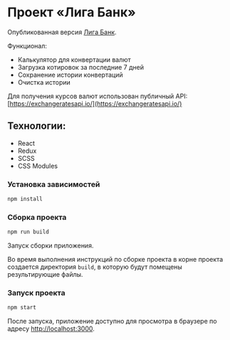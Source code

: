 # Проект «Лига Банк»

Опубликованная версия [Лига Банк](https://mironovich-ligabank.vercel.app/).

Функционал:

* Калькулятор для конвертации валют
* Загрузка котировок за последние 7 дней
* Сохранение истории конвертаций
* Очистка истории

Для получения курсов валют использован публичный API: [https://exchangeratesapi.io/](https://exchangeratesapi.io/)

## Технологии:

* React
* Redux
* SCSS
* CSS Modules

### Установка зависимостей

```bash
npm install
```

### Сборка проекта

```bash
npm run build
```

Запуск сборки приложения.

Во время выполнения инструкций по сборке проекта в корне проекта создается директория `build`, в которую будут помещены результирующие файлы.


### Запуск проекта

```bash
npm start
```

После запуска, приложение доступно для просмотра в браузере по адресу [http://localhost:3000](http://localhost:3000).
